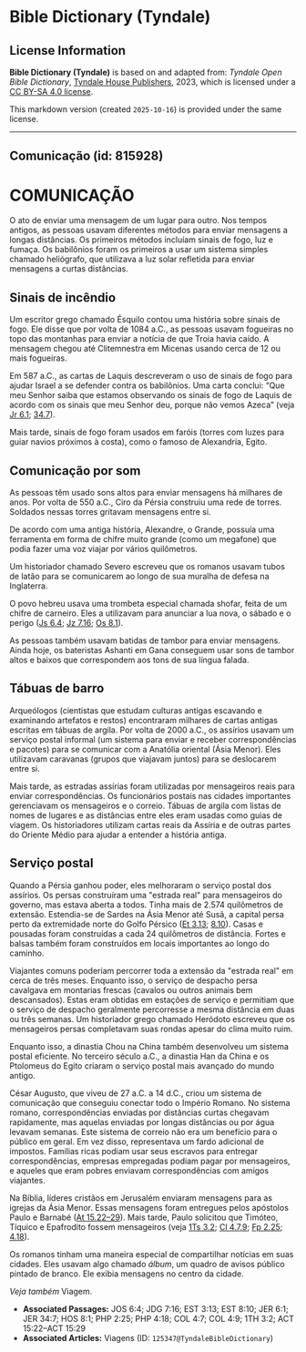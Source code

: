 # Bible Dictionary (Tyndale)

## License Information

**Bible Dictionary (Tyndale)** is based on and adapted from: _Tyndale Open Bible Dictionary_, [Tyndale House Publishers](https://tyndaleopenresources.com/), 2023, which is licensed under a [CC BY-SA 4.0 license](https://creativecommons.org/licenses/by-sa/4.0/legalcode.en).

This markdown version (created `2025-10-16`) is provided under the same license.



--------------------------------

## Comunicação (id: 815928)

COMUNICAÇÃO
===========

O ato de enviar uma mensagem de um lugar para outro. Nos tempos antigos, as pessoas usavam diferentes métodos para enviar mensagens a longas distâncias. Os primeiros métodos incluíam sinais de fogo, luz e fumaça. Os babilônios foram os primeiros a usar um sistema simples chamado heliógrafo, que utilizava a luz solar refletida para enviar mensagens a curtas distâncias.

Sinais de incêndio
------------------

Um escritor grego chamado Ésquilo contou uma história sobre sinais de fogo. Ele disse que por volta de 1084 a.C., as pessoas usavam fogueiras no topo das montanhas para enviar a notícia de que Troia havia caído. A mensagem chegou até Clitemnestra em Micenas usando cerca de 12 ou mais fogueiras.

Em 587 a.C., as cartas de Laquis descreveram o uso de sinais de fogo para ajudar Israel a se defender contra os babilônios. Uma carta conclui: “Que meu Senhor saiba que estamos observando os sinais de fogo de Laquis de acordo com os sinais que meu Senhor deu, porque não vemos Azeca” (veja [Jr 6\.1](https://ref.ly/Jer6:1); [34\.7](https://ref.ly/Jer34:7)).

Mais tarde, sinais de fogo foram usados em faróis (torres com luzes para guiar navios próximos à costa), como o famoso de Alexandria, Egito.

Comunicação por som
-------------------

As pessoas têm usado sons altos para enviar mensagens há milhares de anos. Por volta de 550 a.C., Ciro da Pérsia construiu uma rede de torres. Soldados nessas torres gritavam mensagens entre si.

De acordo com uma antiga história, Alexandre, o Grande, possuía uma ferramenta em forma de chifre muito grande (como um megafone) que podia fazer uma voz viajar por vários quilômetros.

Um historiador chamado Severo escreveu que os romanos usavam tubos de latão para se comunicarem ao longo de sua muralha de defesa na Inglaterra.

O povo hebreu usava uma trombeta especial chamada shofar, feita de um chifre de carneiro. Eles a utilizavam para anunciar a lua nova, o sábado e o perigo ([Js 6\.4](https://ref.ly/Josh6:4); [Jz 7\.16](https://ref.ly/Judg7:16); [Os 8\.1](https://ref.ly/Hos8:1)).

As pessoas também usavam batidas de tambor para enviar mensagens. Ainda hoje, os bateristas Ashanti em Gana conseguem usar sons de tambor altos e baixos que correspondem aos tons de sua língua falada.

Tábuas de barro
---------------

Arqueólogos (cientistas que estudam culturas antigas escavando e examinando artefatos e restos) encontraram milhares de cartas antigas escritas em tábuas de argila. Por volta de 2000 a.C., os assírios usavam um serviço postal informal (um sistema para enviar e receber correspondências e pacotes) para se comunicar com a Anatólia oriental (Ásia Menor). Eles utilizavam caravanas (grupos que viajavam juntos) para se deslocarem entre si.

Mais tarde, as estradas assírias foram utilizadas por mensageiros reais para enviar correspondências. Os funcionários postais nas cidades importantes gerenciavam os mensageiros e o correio. Tábuas de argila com listas de nomes de lugares e as distâncias entre eles eram usadas como guias de viagem. Os historiadores utilizam cartas reais da Assíria e de outras partes do Oriente Médio para ajudar a entender a história antiga.

Serviço postal
--------------

Quando a Pérsia ganhou poder, eles melhoraram o serviço postal dos assírios. Os persas construíram uma "estrada real" para mensageiros do governo, mas estava aberta a todos. Tinha mais de 2\.574 quilômetros de extensão. Estendia\-se de Sardes na Ásia Menor até Susã, a capital persa perto da extremidade norte do Golfo Pérsico ([Et 3\.13](https://ref.ly/Esth3:13); [8\.10](https://ref.ly/Esth8:10)). Casas e pousadas foram construídas a cada 24 quilômetros de distância. Fortes e balsas também foram construídos em locais importantes ao longo do caminho.

Viajantes comuns poderiam percorrer toda a extensão da "estrada real" em cerca de três meses. Enquanto isso, o serviço de despacho persa cavalgava em montarias frescas (cavalos ou outros animais bem descansados). Estas eram obtidas em estações de serviço e permitiam que o serviço de despacho geralmente percorresse a mesma distância em duas ou três semanas. Um historiador grego chamado Heródoto escreveu que os mensageiros persas completavam suas rondas apesar do clima muito ruim.

Enquanto isso, a dinastia Chou na China também desenvolveu um sistema postal eficiente. No terceiro século a.C., a dinastia Han da China e os Ptolomeus do Egito criaram o serviço postal mais avançado do mundo antigo.

César Augusto, que viveu de 27 a.C. a 14 d.C., criou um sistema de comunicação que conseguiu conectar todo o Império Romano. No sistema romano, correspondências enviadas por distâncias curtas chegavam rapidamente, mas aquelas enviadas por longas distâncias ou por água levavam semanas. Este sistema de correio não era um benefício para o público em geral. Em vez disso, representava um fardo adicional de impostos. Famílias ricas podiam usar seus escravos para entregar correspondências, empresas empregadas podiam pagar por mensageiros, e aqueles que eram pobres enviavam correspondências com amigos viajantes.

Na Bíblia, líderes cristãos em Jerusalém enviaram mensagens para as igrejas da Ásia Menor. Essas mensagens foram entregues pelos apóstolos Paulo e Barnabé ([At 15\.22–29](https://ref.ly/Acts15:22-Acts15:29)). Mais tarde, Paulo solicitou que Timóteo, Tíquico e Epafrodito fossem mensageiros (veja [1Ts 3\.2](https://ref.ly/1Thess3:2); [Cl 4\.7,9](https://ref.ly/Col4:7); [Fp 2\.25](https://ref.ly/Phil2:25); [4\.18](https://ref.ly/Phil4:18)).

Os romanos tinham uma maneira especial de compartilhar notícias em suas cidades. Eles usavam algo chamado *álbum*, um quadro de avisos público pintado de branco. Ele exibia mensagens no centro da cidade.

*Veja também* Viagem.

* **Associated Passages:** JOS 6:4; JDG 7:16; EST 3:13; EST 8:10; JER 6:1; JER 34:7; HOS 8:1; PHP 2:25; PHP 4:18; COL 4:7; COL 4:9; 1TH 3:2; ACT 15:22–ACT 15:29
* **Associated Articles:** Viagens (ID: `125347@TyndaleBibleDictionary`)

